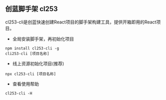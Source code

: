## 创蓝脚手架 cl253

cl253-cli是创蓝快速创建React项目的脚手架构建工具，提供开箱即用的React项目。

* 全局安装脚手架，再初始化项目

```
npm install cl253-cli -g
cli253-cli [项目名称]
```

* 线上资源初始化项目(推荐)

```
npx cl253-cli [项目名称]
```

* 查看使用帮助

```
cl253-cli -H
```

